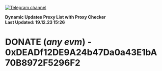 [![Telegram channel](https://img.shields.io/endpoint?url=https://runkit.io/damiankrawczyk/telegram-badge/branches/master?url=https://t.me/n4z4v0d)](https://t.me/n4z4v0d) 

**Dynamic Updates Proxy List with Proxy Checker**  
**Last Updated: 19.12.23 15:26**

# DONATE (_any evm_) - 0xDEADf12DE9A24b47Da0a43E1bA70B8972F5296F2
